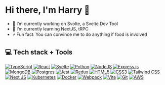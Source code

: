 # Hi there, I'm Harry 👋

- 🔭 I’m currently working on Svolte, a Svelte Dev Tool
- 🌱 I’m currently learning NextJS, tRPC
- ⚡ Fun fact: You can convince me to do anything if food is involved

## 💻 Tech stack + Tools

<a href="#">![TypeScript](https://img.shields.io/badge/typescript-%23007ACC.svg?style=for-the-badge&logo=typescript&logoColor=white)</a>
<a href="#">![React](https://img.shields.io/badge/react-%2320232a.svg?style=for-the-badge&logo=react&logoColor=%2361DAFB)</a>
<a href="#">![Svelte](https://img.shields.io/badge/svelte-%23f1413d.svg?style=for-the-badge&logo=svelte&logoColor=white)</a>
<a href="#">![Python](https://img.shields.io/badge/python-%231572B6.svg?style=for-the-badge&logo=python&logoColor=white)</a>
<a href="#">![NodeJS](https://img.shields.io/badge/node.js-6DA55F?style=for-the-badge&logo=node.js&logoColor=white)</a>
<a href="#">![Express.js](https://img.shields.io/badge/express.js-%23404d59.svg?style=for-the-badge&logo=express&logoColor=%2361DAFB)</a>
<a href="#">![MongoDB](https://img.shields.io/badge/MongoDB-%234ea94b.svg?style=for-the-badge&logo=mongodb&logoColor=white)</a>
<a href="#">![Postgres](https://img.shields.io/badge/postgres-%23316192.svg?style=for-the-badge&logo=postgresql&logoColor=white)</a>
<a href="#">![Jest](https://img.shields.io/badge/Jest-%23E34F26.svg?style=for-the-badge&logo=jest&logoColor=white)</a>
<a href="#">![Redux](https://img.shields.io/badge/redux-%23593d88.svg?style=for-the-badge&logo=redux&logoColor=white)</a>
<a href="#">![HTML5](https://img.shields.io/badge/html5-%23E34F26.svg?style=for-the-badge&logo=html5&logoColor=white)</a>
<a href="#">![CSS3](https://img.shields.io/badge/css3-%231572B6.svg?style=for-the-badge&logo=css3&logoColor=white)</a>
<a href="#">![Tailwind CSS](https://img.shields.io/badge/Tailwind_CSS-38B2AC?style=for-the-badge&logo=tailwind-css&logoColor=white)</a>
<a href="#">![Next JS](https://img.shields.io/badge/Next-black?style=for-the-badge&logo=next.js&logoColor=white)</a>
<a href="#">![Kubernetes](https://img.shields.io/badge/kubernetes-%23326ce5.svg?style=for-the-badge&logo=kubernetes&logoColor=white)</a>
<a href="#">![Docker](https://img.shields.io/badge/docker-%230db7ed.svg?style=for-the-badge&logo=docker&logoColor=white)</a>
<a href="#">![Webpack](https://img.shields.io/badge/webpack-%238DD6F9.svg?style=for-the-badge&logo=webpack&logoColor=black)</a>
<a href="#">![Vite](https://img.shields.io/badge/vite-%23646CFF.svg?style=for-the-badge&logo=vite&logoColor=white)</a>
<a href="#">![Git](https://img.shields.io/badge/git-%23F05033.svg?style=for-the-badge&logo=git&logoColor=white)</a>
<a href="#">![AWS](https://img.shields.io/badge/AWS-%23FF9900.svg?style=for-the-badge&logo=amazon-aws&logoColor=white)</a>
  
<!--
**boilerpot/boilerpot** is a ✨ _special_ ✨ repository because its `README.md` (this file) appears on your GitHub profile.

Here are some ideas to get you started:

- 🔭 I’m currently working on ...
- 🌱 I’m currently learning ...
- 👯 I’m looking to collaborate on ...
- 🤔 I’m looking for help with ...
- 💬 Ask me about ...
- 📫 How to reach me: ...
- 😄 Pronouns: ...
- ⚡ Fun fact: ...
-->
